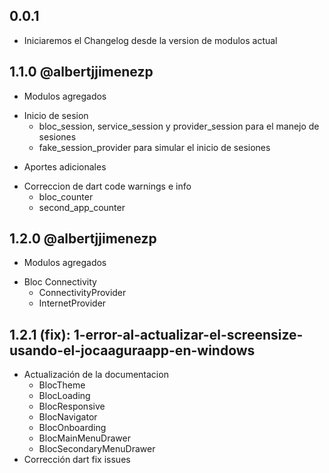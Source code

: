 ## 0.0.1

* Iniciaremos el Changelog desde la version de modulos actual

## 1.1.0 @albertjjimenezp
* Modulos agregados
- Inicio de sesion
  - bloc_session, service_session y provider_session para el manejo de sesiones
  - fake_session_provider para simular el inicio de sesiones
* Aportes adicionales
- Correccion de dart code warnings e info
  - bloc_counter
  - second_app_counter

## 1.2.0 @albertjjimenezp
* Modulos agregados
- Bloc Connectivity
  - ConnectivityProvider 
  - InternetProvider

## 1.2.1 (fix): 1-error-al-actualizar-el-screensize-usando-el-jocaaguraapp-en-windows
- Actualización de la documentacion
  - BlocTheme
  - BlocLoading
  - BlocResponsive
  - BlocNavigator
  - BlocOnboarding
  - BlocMainMenuDrawer
  - BlocSecondaryMenuDrawer
- Corrección dart fix issues
